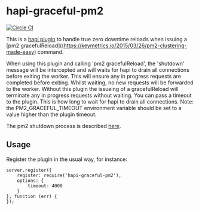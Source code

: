# hapi-graceful-pm2
[![Circle CI](https://circleci.com/gh/roylines/hapi-graceful-pm2.svg?style=svg)](https://circleci.com/gh/roylines/hapi-graceful-pm2)

This is a [hapi plugin](http://hapijs.com/tutorials/plugins) to handle true zero downtime reloads when issuing a [pm2 gracefulReload]((https://keymetrics.io/2015/03/26/pm2-clustering-made-easy) command.

When using this plugin and calling 'pm2 gracefulReload', the 'shutdown' message will be intercepted and will waits for hapi to drain all connections before exiting the worker. This will ensure any in progress requests are completed before exiting. Whilst waiting, no new requests will be forwarded to the worker. Without this plugin the issueing of a gracefulReload will terminate any in progress requests without waiting. You can pass a timeout to the plugin. This is how long to wait for hapi to drain all connections. Note: the PM2_GRACEFUL_TIMEOUT environment variable should be set to a value higher than the plugin timeout.

The pm2 shutdown process is described [here](https://keymetrics.io/2015/03/26/pm2-clustering-made-easy).

## Usage
Register the plugin in the usual way, for instance: 

```
server.register({
    register: require('hapi-graceful-pm2'),
    options: {
        timeout: 4000
    }
}, function (err) {
});
```
